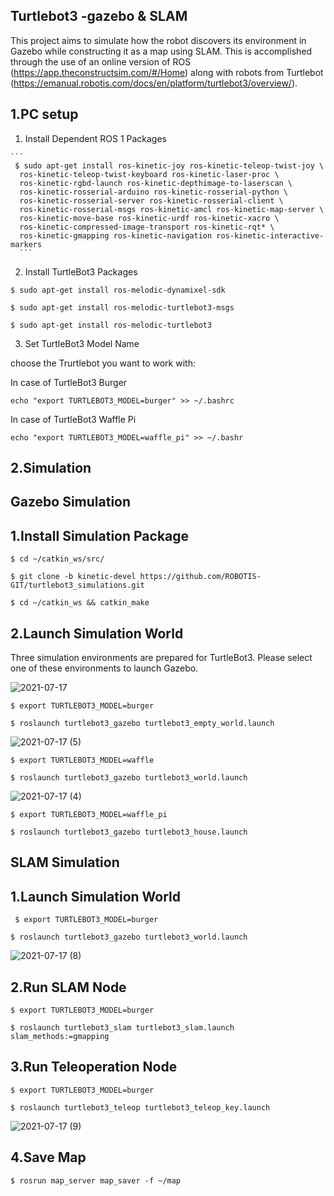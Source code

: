 ## Turtlebot3 -gazebo & SLAM
This project aims to simulate how the robot discovers its environment in Gazebo while constructing it as a map using SLAM. This is accomplished through the use of an online version of ROS (https://app.theconstructsim.com/#/Home) along with robots from Turtlebot (https://emanual.robotis.com/docs/en/platform/turtlebot3/overview/).

## 1.PC setup
1. Install Dependent ROS 1 Packages
````
```
 $ sudo apt-get install ros-kinetic-joy ros-kinetic-teleop-twist-joy \
  ros-kinetic-teleop-twist-keyboard ros-kinetic-laser-proc \
  ros-kinetic-rgbd-launch ros-kinetic-depthimage-to-laserscan \
  ros-kinetic-rosserial-arduino ros-kinetic-rosserial-python \
  ros-kinetic-rosserial-server ros-kinetic-rosserial-client \
  ros-kinetic-rosserial-msgs ros-kinetic-amcl ros-kinetic-map-server \
  ros-kinetic-move-base ros-kinetic-urdf ros-kinetic-xacro \
  ros-kinetic-compressed-image-transport ros-kinetic-rqt* \
  ros-kinetic-gmapping ros-kinetic-navigation ros-kinetic-interactive-markers 
  ```
  ````
2. Install TurtleBot3 Packages

`$ sudo apt-get install ros-melodic-dynamixel-sdk`

`$ sudo apt-get install ros-melodic-turtlebot3-msgs`

`$ sudo apt-get install ros-melodic-turtlebot3`

 3. Set TurtleBot3 Model Name

choose the Trurtlebot you want to work with:

In case of TurtleBot3 Burger

`echo "export TURTLEBOT3_MODEL=burger" >> ~/.bashrc`

In case of TurtleBot3 Waffle Pi

`echo "export TURTLEBOT3_MODEL=waffle_pi" >> ~/.bashr`

## 2.Simulation
## Gazebo Simulation
## 1.Install Simulation Package
`$ cd ~/catkin_ws/src/`

`$ git clone -b kinetic-devel https://github.com/ROBOTIS-GIT/turtlebot3_simulations.git`

`$ cd ~/catkin_ws && catkin_make`



## 2.Launch Simulation World
Three simulation environments are prepared for TurtleBot3. Please select one of these environments to launch Gazebo.



![2021-07-17](https://user-images.githubusercontent.com/85651071/126017239-d1c2c447-b114-4b1b-9d3d-a127da7aca18.png)




`$ export TURTLEBOT3_MODEL=burger`

`$ roslaunch turtlebot3_gazebo turtlebot3_empty_world.launch`



![2021-07-17 (5)](https://user-images.githubusercontent.com/85651071/126017244-5ae9d53d-b768-4db8-b487-a40db0b6e610.png)



`$ export TURTLEBOT3_MODEL=waffle`

`$ roslaunch turtlebot3_gazebo turtlebot3_world.launch`



![2021-07-17 (4)](https://user-images.githubusercontent.com/85651071/126017252-e6f31e01-c06d-40cc-8868-541ec01fcda9.png)


`$ export TURTLEBOT3_MODEL=waffle_pi`

`$ roslaunch turtlebot3_gazebo turtlebot3_house.launch`


## SLAM Simulation
 ## 1.Launch Simulation World
 
` $ export TURTLEBOT3_MODEL=burger`

`$ roslaunch turtlebot3_gazebo turtlebot3_world.launch`



![2021-07-17 (8)](https://user-images.githubusercontent.com/85651071/126020735-09306751-4a67-4c52-b143-d89c1133f5f7.png)




## 2.Run SLAM Node
`$ export TURTLEBOT3_MODEL=burger`

`$ roslaunch turtlebot3_slam turtlebot3_slam.launch slam_methods:=gmapping`


## 3.Run Teleoperation Node
`$ export TURTLEBOT3_MODEL=burger`

`$ roslaunch turtlebot3_teleop turtlebot3_teleop_key.launch`



![2021-07-17 (9)](https://user-images.githubusercontent.com/85651071/126020750-0cdbcafd-081b-4801-8d1e-5cd67de0f3c1.png)



## 4.Save Map
`$ rosrun map_server map_saver -f ~/map`








